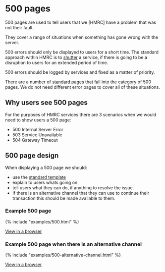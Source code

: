 # 500 pages

500 pages are used to tell users that we [HMRC] have a problem that was not their fault.

They cover a range of situations when something has gone wrong with the server.

500 errors should only be displayed to users for a short time. The standard approach within HMRC is to [shutter](http://hmrc-design-language-prototype.herokuapp.com/design-patterns/patterns/pages/shutter_pages/) a service, if there is going to be a disruption to users for an extended period of time.

500 errors should be logged by services and fixed as a matter of priority.

There are a number of [standard pages](https://en.wikipedia.org/wiki/List_of_HTTP_status_codes#5xx_Server_error) that fall into the category of 500 pages. We do not need different error pages to cover all of these situations.

## Why users see 500 pages

For the purposes of HMRC services there are 3 scenarios when we would need to show users a 500 page:

- 500 Internal Server Error
- 503 Service Unavailable
- 504 Gateway Timeout

## 500 page design

When displaying a 500 page we should:

- use the <a href="">standard template</a>
- explain to users whats going on
- tell users what they can do, if anything to resolve the issue.
- If there is an alternative channel that they can use to continue their transaction this should be made available to them.

### Example 500 page

<div class="scale-wrapper">

<div class="scale">{% include "examples/500.html" %}</div>

</div>

[View in a browser](examples/500.html)

### Example 500 page when there is an alternative channel

<div class="scale-wrapper">

<div class="scale">{% include "examples/500-alternative-channel.html" %}</div>

</div>

[View in a browser](examples/500-alternative-channel.html)